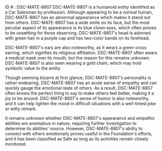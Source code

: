 ID # : DSC-MATE-8807
DSC-MATE-8807 is a humanoid entity identified as a Car Salesman by profession. Although appearing to be a normal human, DSC-MATE-8807 has an abnormal appearance which makes it stand out from others. DSC-MATE-8807 has a wide smile on its face, but the most peculiar aspect of its appearance is its blue clown eyes, which often proves to be unsettling for those observing. DSC-MATE-8807's head is adorned with green hair in a purple cap and has two-color bands on its forehead.

DSC-MATE-8807's ears are also noteworthy, as it wears a green cross earring, which signifies its religious affiliation. DSC-MATE-8807 often wears a medical mask over its mouth, but the reason for this remains unknown. DSC-MATE-8807 is also seen wearing a gold chain, which may hold symbolic value to the entity.

Though seeming bizarre at first glance, DSC-MATE-8807's personality is rather endearing. DSC-MATE-8807 has an acute sense of empathy and can quickly gauge the emotional state of others. As a result, DSC-MATE-8807 often knows the perfect thing to say to make others feel better, making it a joy to be around. DSC-MATE-8807's sense of humor is also noteworthy, and it can help lighten the mood in difficult situations with a well-timed joke or witty remark.

It remains unknown whether DSC-MATE-8807's appearance and empathic abilities are anomalous in nature, requiring further investigation to determine its abilities' source. However, DSC-MATE-8807's ability to connect with others emotionally proves useful in the Foundation's efforts, and it has been classified as Safe as long as its activities remain closely monitored.